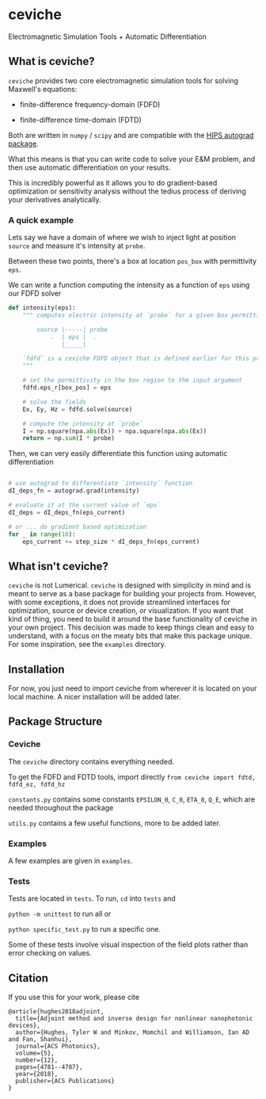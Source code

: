 # ceviche
Electromagnetic Simulation Tools + Automatic Differentiation

## What is ceviche?

`ceviche` provides two core electromagnetic simulation tools for solving Maxwell's equations:

- finite-difference frequency-domain (FDFD)

- finite-difference time-domain (FDTD)

Both are written in `numpy` / `scipy` and are compatible with the [HIPS autograd package](https://github.com/HIPS/autograd).

What this means is that you can write code to solve your E&M problem, and then use automatic differentiation on your results.

This is incredibly powerful as it allows you to do gradient-based optimization or sensitivity analysis without the tedius process of deriving your derivatives analytically.

### A quick example

Lets say we have a domain of where we wish to inject light at position `source` and measure it's intensity at `probe`.

Between these two points, there's a box at location `pos_box` with permittivity `eps`.

We can write a function computing the intensity as a function of `eps` using our FDFD solver

```python
def intensity(eps):
    """ computes electric intensity at `probe` for a given box permittivity of `eps`

        source |-----| probe
            .  | eps |  .
               |_____|

    `fdfd` is a ceviche FDFD object that is defined earlier for this problem ^
    """

    # set the permittivity in the box region to the input argument
    fdfd.eps_r[box_pos] = eps

    # solve the fields
    Ex, Ey, Hz = fdfd.solve(source)

    # compute the intensity at `probe`
    I = np.square(npa.abs(Ex)) + npa.square(npa.abs(Ex))
    return = np.sum(I * probe)
```

Then, we can very easily differentiate this function using automatic differentiation

```python

# use autograd to differentiate `intensity` function
dI_deps_fn = autograd.grad(intensity)

# evaluate it at the current value of `eps`
dI_deps = dI_deps_fn(eps_current)

# or ... do gradient based optimization
for _ in range(10):
    eps_current += step_size * dI_deps_fn(eps_current)
```

## What isn't ceviche?

`ceviche` is not Lumerical.  `ceviche` is designed with simplicity in mind and is meant to serve as a base package for building your projects from.  However, with some exceptions, it does not provide streamlined interfaces for optimization, source or device creation, or visualization.  If you want that kind of thing, you need to build it around the base functionality of ceviche in your own project.  This decision was made to keep things clean and easy to understand, with a focus on the meaty bits that make this package unique.  For some inspiration, see the `examples` directory.

## Installation

For now, you just need to import ceviche from wherever it is located on your local machine.   A nicer installation will be added later.

## Package Structure

### Ceviche

The `ceviche` directory contains everything needed.

To get the FDFD and FDTD tools, import directly `from ceviche import fdtd, fdfd_ez, fdfd_hz`

`constants.py` contains some constants `EPSILON_0`, `C_0`, `ETA_0`, `Q_E`, which are needed throughout the package

`utils.py` contains a few useful functions, more to be added later.

### Examples

A few examples are given in `examples`.

### Tests

Tests are located in `tests`.  To run, `cd` into `tests` and

 `python -m unittest` to run all or

 `python specific_test.py` to run a specific one.

Some of these tests involve visual inspection of the field plots rather than error checking on values.

## Citation

If you use this for your work, please cite

    @article{hughes2018adjoint,
      title={Adjoint method and inverse design for nonlinear nanophotonic devices},
      author={Hughes, Tyler W and Minkov, Momchil and Williamson, Ian AD and Fan, Shanhui},
      journal={ACS Photonics},
      volume={5},
      number={12},
      pages={4781--4787},
      year={2018},
      publisher={ACS Publications}
    }
